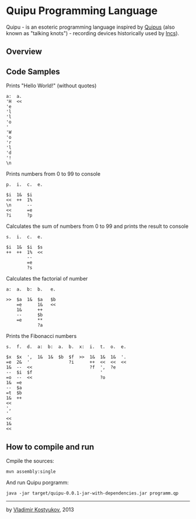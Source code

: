 Quipu Programming Language
==========================

Quipu - is an esoteric programming language inspired by [Quipus](http://en.wikipedia.org/wiki/Quipu)
(also known as "talking knots") - recording devices historically used by [Incs](http://en.wikipedia.org/wiki/Inca_Empire)).

Overview
--------

Code Samples
------------

Prints "Hello World!" (without quotes)

    a:  a.
    'H  <<
    'e
    'l
    'l
    'o
    ' 
    'W
    'o
    'r
    'l
    'd
    '!
    \n

Prints numbers from 0 to 99 to console

    p.  i.  c.  e.

    $i  1&  $i
    <<  ++  1%
    \n      --
    <<      =e
    ?i      ?p

Calculates the sum of numbers from 0 to 99 and prints the result to console

    s.  i.  c.  e.

    $i  1&  $i  $s
    ++  ++  1%  <<
            --
            =e
            ?s

Calculates the factorial of number 

    a:  a.  b:  b.   e.

    >>  $a  1&  $a   $b
        =e      1&   <<
        1&      ++
        --      $b
        =e      **
                ?a

Prints the Fibonacci numbers

    s.  f.  d.  a:  b:  a.  b.  x:  i.  t.  o.  e.

    $x  $x  ',  1&  1&  $b  $f  >>  1&  1&  1&  '.
    =e  2&  '               ?i      ++  <<  <<  <<
    1&  --  <<                      ?f  ',  ?e
    --  $i  $f                          '
    =o  --  <<                          ?o
    1&  =e
    --  $a
    =t  $b
    1&  ++
    <<
    ',
    '
    <<
    1&
    <<

How to compile and run
----------------------

Cmpile the sources:

    mvn assembly:single
    
And run Quipu porgramm:

    java -jar target/quipu-0.0.1-jar-with-dependencies.jar programm.qp

----
by [Vladimir Kostyukov](http://vkostyukov.ru), 2013
